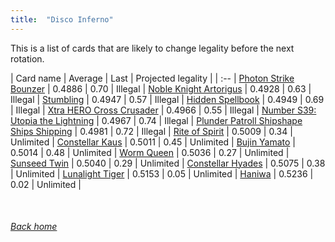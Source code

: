 ```yaml
---
title:  "Disco Inferno"
---
```


This is a list of cards that are likely to change legality before the next rotation.

| Card name | Average | Last | Projected legality |
| :-- |
[Photon Strike Bounzer](https://db.ygoprodeck.com/card/?search=Photon%20Strike%20Bounzer) | 0.4886 | 0.70 | Illegal |
[Noble Knight Artorigus](https://db.ygoprodeck.com/card/?search=Noble%20Knight%20Artorigus) | 0.4928 | 0.63 | Illegal |
[Stumbling](https://db.ygoprodeck.com/card/?search=Stumbling) | 0.4947 | 0.57 | Illegal |
[Hidden Spellbook](https://db.ygoprodeck.com/card/?search=Hidden%20Spellbook) | 0.4949 | 0.69 | Illegal |
[Xtra HERO Cross Crusader](https://db.ygoprodeck.com/card/?search=Xtra%20HERO%20Cross%20Crusader) | 0.4966 | 0.55 | Illegal |
[Number S39: Utopia the Lightning](https://db.ygoprodeck.com/card/?search=Number%20S39:%20Utopia%20the%20Lightning) | 0.4967 | 0.74 | Illegal |
[Plunder Patroll Shipshape Ships Shipping](https://db.ygoprodeck.com/card/?search=Plunder%20Patroll%20Shipshape%20Ships%20Shipping) | 0.4981 | 0.72 | Illegal |
[Rite of Spirit](https://db.ygoprodeck.com/card/?search=Rite%20of%20Spirit) | 0.5009 | 0.34 | Unlimited |
[Constellar Kaus](https://db.ygoprodeck.com/card/?search=Constellar%20Kaus) | 0.5011 | 0.45 | Unlimited |
[Bujin Yamato](https://db.ygoprodeck.com/card/?search=Bujin%20Yamato) | 0.5014 | 0.48 | Unlimited |
[Worm Queen](https://db.ygoprodeck.com/card/?search=Worm%20Queen) | 0.5036 | 0.27 | Unlimited |
[Sunseed Twin](https://db.ygoprodeck.com/card/?search=Sunseed%20Twin) | 0.5040 | 0.29 | Unlimited |
[Constellar Hyades](https://db.ygoprodeck.com/card/?search=Constellar%20Hyades) | 0.5075 | 0.38 | Unlimited |
[Lunalight Tiger](https://db.ygoprodeck.com/card/?search=Lunalight%20Tiger) | 0.5153 | 0.05 | Unlimited |
[Haniwa](https://db.ygoprodeck.com/card/?search=Haniwa) | 0.5236 | 0.02 | Unlimited |

<br>

###### [Back home](index)
